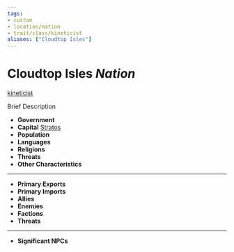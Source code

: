 ```yaml
---
tags:
- custom
- location/nation 
- trait/class/kineticist 
aliases: ["Cloudtop Isles"]
---
```

# Cloudtop Isles *Nation*
[kineticist](../../../rules-custom/traits/kineticist.md) 

Brief Description

- **Government** 
- **Capital** [Stratos](settlements/stratos.md)
- **Population** 
- **Languages** 
- **Religions**
- **Threats** 
- **Other Characteristics** 
---
- **Primary Exports** 
- **Primary Imports** 
- **Allies** 
- **Enemies** 
- **Factions** 
- **Threats** 
---
- **Significant NPCs** 


